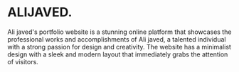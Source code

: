 # ALIJAVED.
Ali javed's portfolio website is a stunning online platform that showcases the professional works and accomplishments of Ali javed, a talented individual with a strong passion for design and creativity. The website has a minimalist design with a sleek and modern layout that immediately grabs the attention of visitors.  
